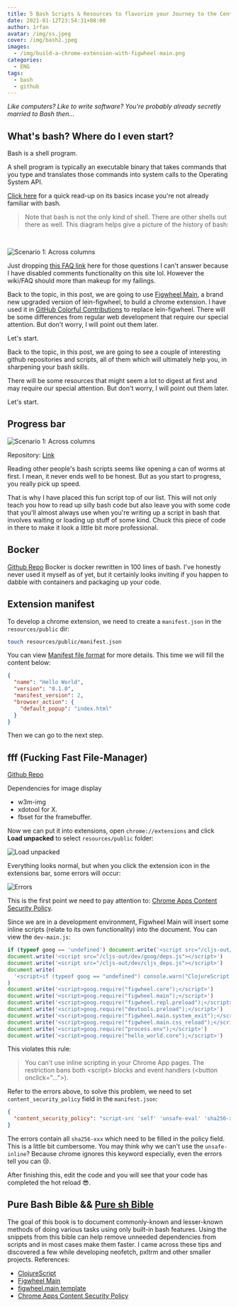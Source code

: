 ```yaml
---
title: 5 Bash Scripts & Resources to flavorize your Journey to the Centre of the Shell
date: 2021-01-12T23:54:31+08:00
author: 1rfan
avatar: /img/ss.jpeg
cover: /img/bash2.jpeg
images:
  - /img/build-a-chrome-extension-with-figwheel-main.png
categories:
  - ENG
tags:
  - bash
  - github
---
```


_Like computers? Like to write software? You're probably already secretly married to Bash then..._

<!--more-->

## What's bash? Where do I even start?

Bash is a shell program.

A shell program is typically an executable binary that takes commands that you type and  translates those commands into system calls to the Operating System API.

<a href="https://wiki.bash-hackers.org/scripting/basics" target="_blank">Click here</a> for a quick read-up on its basics incase you're not already familiar with bash.

> Note that bash is not the only kind of shell. There are other shells out there as well.
This diagram helps give a picture of the history of bash:

<br/>

![Scenario 1: Across columns](/img/bash_table.png)


Just dropping <a href="https://mywiki.wooledge.org/BashFAQ" target="_blank">this FAQ link</a> here for those questions I can't answer because I have disabled comments functionality on this site lol. However the wiki/FAQ should more than makeup for my failings.

Back to the topic, in this post, we are going to use [Figwheel Main](https://figwheel.org/), a brand new upgraded version of lein-figwheel, to build a chrome extension.
I have used it in [GitHub Colorful Contributions](https://github.com/g1eny0ung/github-colorful-contributions-graph) to replace lein-figwheel.
There will be some differences from regular web development that require our special attention. But don't worry, I will point out them later.

Let's start.


Back to the topic, in this post, we are going to see a couple of interesting github repositories and scripts, all of them which will ultimately help you, in sharpening your bash skills.

There will be some resources that might seem a lot to digest at first and may require our special attention. But don't worry, I will point out them later.

Let's start.

## Progress bar
![Scenario 1: Across columns](/img/bashgif.gif)

Repository: <a href="https://github.com/edouard-lopez/progress-bar.sh" target="_blank">Link</a>

Reading other people's bash scripts seems like opening a can of worms at first. I mean, it never ends well to be honest. But as you start to progress, you really pick up speed.

That is why I have placed this fun script top of our list. This will not only teach you how to read up silly bash code but also leave you with some code that you'll almost always use when you're writing up a script in bash that involves waiting or loading up stuff of some kind. Chuck this piece of code in there to make it look a little bit more professional.


## Bocker

[Github Repo](https://github.com/p8952/bocker)
Bocker is docker rewritten in 100 lines of bash. I've honestly never used it myself as of yet, but it certainly looks inviting if you happen to dabble with containers and packaging up your code.



## Extension manifest

To develop a chrome extension, we need to create a `manifest.json` in the `resources/public` dir:

```bash
touch resources/public/manifest.json
```

You can view [Manifest file format](https://developer.chrome.com/docs/extensions/mv2/manifest/#manifest_version) for more details. This time we will fill the content below:

```json
{
  "name": "Hello World",
  "version": "0.1.0",
  "manifest_version": 2,
  "browser_action": {
    "default_popup": "index.html"
  }
}
```

Then we can go to the next step.

## fff (Fucking Fast File-Manager)

<a href="https://github.com/dylanaraps/fff" target="_blank">Github Repo</a>

Dependencies for image display

- w3m-img
- xdotool for X.
- fbset for the framebuffer.



Now we can put it into extensions, open `chrome://extensions` and click **Load unpacked** to select `resources/public` folder:

![Load unpacked](/img/build-a-chrome-extension-with-figwheel-main/load-unpacked.png)

Everything looks normal, but when you click the extension icon in the extensions bar, some errors will occur:

![Errors](/img/build-a-chrome-extension-with-figwheel-main/errors.png)

This is the first point we need to pay attention to: [Chrome Apps Content Security Policy](https://developer.chrome.com/docs/apps/contentSecurityPolicy/).

Since we are in a development environment, Figwheel Main will insert some inline scripts (relate to its own functionality) into the document. You can view the `dev-main.js`:

```js
if (typeof goog == 'undefined') document.write('<script src="/cljs-out/dev/goog/base.js"></script>')
document.write('<script src="/cljs-out/dev/goog/deps.js"></script>')
document.write('<script src="/cljs-out/dev/cljs_deps.js"></script>')
document.write(
  '<script>if (typeof goog == "undefined") console.warn("ClojureScript could not load :main, did you forget to specify :asset-path?");</script>'
)
document.write('<script>goog.require("figwheel.core");</script>')
document.write('<script>goog.require("figwheel.main");</script>')
document.write('<script>goog.require("figwheel.repl.preload");</script>')
document.write('<script>goog.require("devtools.preload");</script>')
document.write('<script>goog.require("figwheel.main.system_exit");</script>')
document.write('<script>goog.require("figwheel.main.css_reload");</script>')
document.write('<script>goog.require("process.env");</script>')
document.write('<script>goog.require("hello_world.core");</script>')
```

This violates this rule:

> You can't use inline scripting in your Chrome App pages. The restriction bans both \<script\> blocks and event handlers (\<button onclick="..."\>).

Refer to the errors above, to solve this problem, we need to set `content_security_policy` field in the `manifest.json`:

```json
{
  "content_security_policy": "script-src 'self' 'unsafe-eval' 'sha256-xxx' 'sha256-xxx' 'sha256-xxx'; object-src 'self'"
}
```

The errors contain all `sha256-xxx` which need to be filled in the policy field. This is a little bit cumbersome. You may think why we can't use the `unsafe-inline`?
Because chrome ignores this keyword especially, even the errors tell you can 😢.

After finishing this, edit the code and you will see that your code has completed the hot reload 😎.



## Pure Bash Bible  && <a href="https://github.com/dylanaraps/pure-sh-bible" target="_blank">Pure sh Bible</a>

The goal of this book is to document commonly-known and lesser-known methods of doing various tasks using only built-in bash features. Using the snippets from this bible can help remove unneeded dependencies from scripts and in most cases make them faster. I came across these tips and discovered a few while developing neofetch, pxltrm and other smaller projects.
References:

- [ClojureScript](https://clojurescript.org/)
- [Figwheel Main](https://figwheel.org/)
- [figwheel.main template](https://rigsomelight.com/figwheel-main-template/)
- [Chrome Apps Content Security Policy](https://developer.chrome.com/docs/apps/contentSecurityPolicy/)